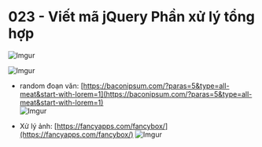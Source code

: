 # 023 - Viết mã jQuery Phần xử lý tổng hợp

![Imgur](https://i.imgur.com/uC7l3ec.png)  

![Imgur](https://i.imgur.com/6EmfWR3.png)  

* random đoạn văn: [https://baconipsum.com/?paras=5&type=all-meat&start-with-lorem=1](https://baconipsum.com/?paras=5&type=all-meat&start-with-lorem=1)    
![Imgur](https://i.imgur.com/hEOE0Jz.png)  

* Xử lý ảnh: [https://fancyapps.com/fancybox/](https://fancyapps.com/fancybox/)
![Imgur](https://i.imgur.com/i8sbLNO.png) 